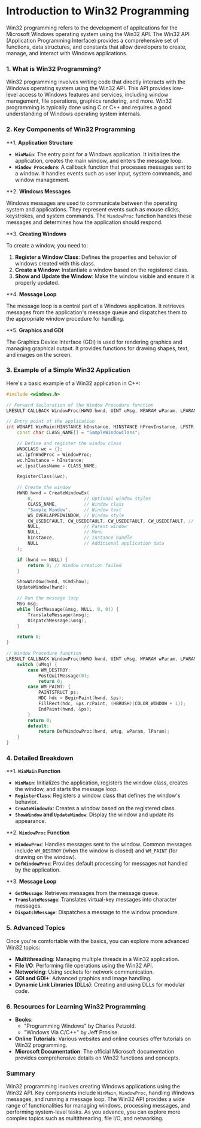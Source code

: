 # **Introduction to Win32 Programming**

Win32 programming refers to the development of applications for the Microsoft Windows operating system using the Win32 API. The Win32 API (Application Programming Interface) provides a comprehensive set of functions, data structures, and constants that allow developers to create, manage, and interact with Windows applications.

### **1. What is Win32 Programming?**

Win32 programming involves writing code that directly interacts with the Windows operating system using the Win32 API. This API provides low-level access to Windows features and services, including window management, file operations, graphics rendering, and more. Win32 programming is typically done using C or C++ and requires a good understanding of Windows operating system internals.

### **2. Key Components of Win32 Programming**

**1. **Application Structure**

- **`WinMain`**: The entry point for a Windows application. It initializes the application, creates the main window, and enters the message loop.
- **`Window Procedure`**: A callback function that processes messages sent to a window. It handles events such as user input, system commands, and window management.

**2. **Windows Messages**

Windows messages are used to communicate between the operating system and applications. They represent events such as mouse clicks, keystrokes, and system commands. The `WindowProc` function handles these messages and determines how the application should respond.

**3. **Creating Windows**

To create a window, you need to:

1. **Register a Window Class**: Defines the properties and behavior of windows created with this class.
2. **Create a Window**: Instantiate a window based on the registered class.
3. **Show and Update the Window**: Make the window visible and ensure it is properly updated.

**4. **Message Loop**

The message loop is a central part of a Windows application. It retrieves messages from the application's message queue and dispatches them to the appropriate window procedure for handling.

**5. **Graphics and GDI**

The Graphics Device Interface (GDI) is used for rendering graphics and managing graphical output. It provides functions for drawing shapes, text, and images on the screen.

### **3. Example of a Simple Win32 Application**

Here's a basic example of a Win32 application in C++:

```cpp
#include <windows.h>

// Forward declaration of the Window Procedure function
LRESULT CALLBACK WindowProc(HWND hwnd, UINT uMsg, WPARAM wParam, LPARAM lParam);

// Entry point of the application
int WINAPI WinMain(HINSTANCE hInstance, HINSTANCE hPrevInstance, LPSTR lpCmdLine, int nCmdShow) {
    const char CLASS_NAME[] = "SampleWindowClass";

    // Define and register the window class
    WNDCLASS wc = {};
    wc.lpfnWndProc = WindowProc;
    wc.hInstance = hInstance;
    wc.lpszClassName = CLASS_NAME;

    RegisterClass(&wc);

    // Create the window
    HWND hwnd = CreateWindowEx(
        0,                   // Optional window styles
        CLASS_NAME,          // Window class
        "Sample Window",     // Window text
        WS_OVERLAPPEDWINDOW, // Window style
        CW_USEDEFAULT, CW_USEDEFAULT, CW_USEDEFAULT, CW_USEDEFAULT, // Size and position
        NULL,                // Parent window
        NULL,                // Menu
        hInstance,           // Instance handle
        NULL                 // Additional application data
    );

    if (hwnd == NULL) {
        return 0; // Window creation failed
    }

    ShowWindow(hwnd, nCmdShow);
    UpdateWindow(hwnd);

    // Run the message loop
    MSG msg;
    while (GetMessage(&msg, NULL, 0, 0)) {
        TranslateMessage(&msg);
        DispatchMessage(&msg);
    }

    return 0;
}

// Window Procedure function
LRESULT CALLBACK WindowProc(HWND hwnd, UINT uMsg, WPARAM wParam, LPARAM lParam) {
    switch (uMsg) {
        case WM_DESTROY:
            PostQuitMessage(0);
            return 0;
        case WM_PAINT: {
            PAINTSTRUCT ps;
            HDC hdc = BeginPaint(hwnd, &ps);
            FillRect(hdc, &ps.rcPaint, (HBRUSH)(COLOR_WINDOW + 1));
            EndPaint(hwnd, &ps);
        }
        return 0;
        default:
            return DefWindowProc(hwnd, uMsg, wParam, lParam);
    }
}
```

### **4. Detailed Breakdown**

**1. **`WinMain` Function**

- **`WinMain`**: Initializes the application, registers the window class, creates the window, and starts the message loop.
- **`RegisterClass`**: Registers a window class that defines the window's behavior.
- **`CreateWindowEx`**: Creates a window based on the registered class.
- **`ShowWindow` and `UpdateWindow`**: Display the window and update its appearance.

**2. **`WindowProc` Function**

- **`WindowProc`**: Handles messages sent to the window. Common messages include `WM_DESTROY` (when the window is closed) and `WM_PAINT` (for drawing on the window).
- **`DefWindowProc`**: Provides default processing for messages not handled by the application.

**3. **Message Loop**

- **`GetMessage`**: Retrieves messages from the message queue.
- **`TranslateMessage`**: Translates virtual-key messages into character messages.
- **`DispatchMessage`**: Dispatches a message to the window procedure.

### **5. Advanced Topics**

Once you're comfortable with the basics, you can explore more advanced Win32 topics:

- **Multithreading**: Managing multiple threads in a Win32 application.
- **File I/O**: Performing file operations using the Win32 API.
- **Networking**: Using sockets for network communication.
- **GDI and GDI+**: Advanced graphics and image handling.
- **Dynamic Link Libraries (DLLs)**: Creating and using DLLs for modular code.

### **6. Resources for Learning Win32 Programming**

- **Books**: 
  - "Programming Windows" by Charles Petzold.
  - "Windows Via C/C++" by Jeff Prosise.
- **Online Tutorials**: Various websites and online courses offer tutorials on Win32 programming.
- **Microsoft Documentation**: The official Microsoft documentation provides comprehensive details on Win32 functions and concepts.

### **Summary**

Win32 programming involves creating Windows applications using the Win32 API. Key components include `WinMain`, `WindowProc`, handling Windows messages, and running a message loop. The Win32 API provides a wide range of functionalities for managing windows, processing messages, and performing system-level tasks. As you advance, you can explore more complex topics such as multithreading, file I/O, and networking.